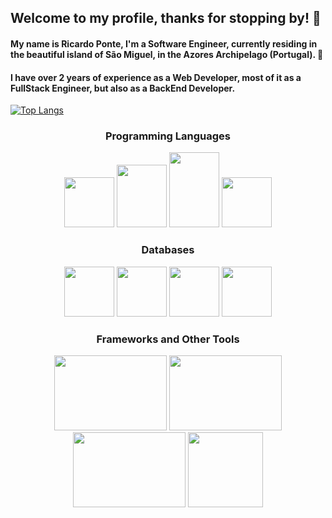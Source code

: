 ## Welcome to my profile, thanks for stopping by! 👋

#### My name is Ricardo Ponte, I'm a Software Engineer, currently residing in the beautiful island of São Miguel, in the Azores Archipelago (Portugal). 🌄

#### I have over 2 years of experience as a Web Developer, most of it as a FullStack Engineer, but also as a BackEnd Developer.

[![Top Langs](https://github-readme-stats.vercel.app/api/top-langs/?username=135Marc&layout=compact&show_icons=true&theme=dark&hide_border=true)](https://github.com/anuraghazra/github-readme-stats)


<h3 align="center"> Programming Languages</h3>

<p align="center">
  <img src="https://logodownload.org/wp-content/uploads/2022/04/javascript-logo-0.png" height="80px" width="80px"/>
  <img src="https://www.vectorlogo.zone/logos/python/python-vertical.svg" height="100px" width="80px"/>
  <img src="https://www.vectorlogo.zone/logos/java/java-vertical.svg" height="120px" width="80px"/> 
  <img src="https://seeklogo.com/images/C/c-sharp-c-logo-02F17714BA-seeklogo.com.png" height="80px" width="80px"/>
</p>

<h3 align="center"> Databases </h3>
<p align="center">
  <img src="https://www.vectorlogo.zone/logos/mysql/mysql-ar21.svg" height="80px" width="80px"/>
  <img src="https://www.vectorlogo.zone/logos/postgresql/postgresql-vertical.svg" height="80px" width="80px"/>
  <img src="https://www.vectorlogo.zone/logos/sqlite/sqlite-ar21.svg" height="80px" width="80px"/>
  <img src="https://www.vectorlogo.zone/logos/mongodb/mongodb-ar21.svg" height="80px" width="80px"/>
</p>

<h3 align="center"> Frameworks and Other Tools </h3>
  <p align="center">
    <img src="https://www.vectorlogo.zone/logos/reactjs/reactjs-ar21.svg" height="120px" width="180px" />
    <img src="https://www.vectorlogo.zone/logos/nodejs/nodejs-horizontal.svg" height="120px" width="180px"/>
    <img src="https://www.vectorlogo.zone/logos/docker/docker-ar21.svg" height="120px" width="180px"/>
    <img src="https://www.vectorlogo.zone/logos/google_cloud/google_cloud-ar21.svg" height="120px" height="180px" />
  </p>


<!--

<h3 align="left">Connect with me:</h3>
<p align="left">
<a href="https://www.linkedin.com/in/rfp135" target="blank"><img align="center" src="https://upload.wikimedia.org/wikipedia/commons/8/81/LinkedIn_icon.svg" alt="" height="30" width="40" /></a>
</p>

**135Marc/135Marc** is a ✨ _special_ ✨ repository because its `README.md` (this file) appears on your GitHub profile.

Here are some ideas to get you started:

- 🔭 I’m currently working on ...
- 🌱 I’m currently learning ...
- 👯 I’m looking to collaborate on ...
- 🤔 I’m looking for help with ...
- 💬 Ask me about ...
- 📫 How to reach me: ...
- 😄 Pronouns: ...
- ⚡ Fun fact: ...
-->
